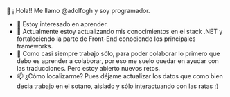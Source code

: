 
👋 ¡¡Hola!! Me llamo @adolfogh y soy programador.
- 👀 Estoy interesado en aprender.
- 🌱 Actualmente estoy actualizando mis conocimientos en el stack .NET y fortaleciendo la parte de Front-End conociendo los principales frameworks.
- 💞️ Como casi siempre trabajo sólo, para poder colaborar lo primero que debo es aprender a colaborar, por eso me suelo quedar en ayudar con las traducciones. Pero estoy abierto nuevos retos.
- 📫 ¿Cómo localizarme? Pues déjame actualizar los datos que como bien decia trabajo en el sotano, aislado y sólo interactuando con las ratas ;)



